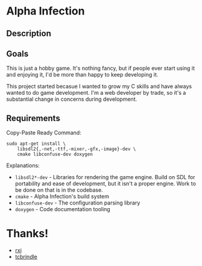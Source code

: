 # Alpha Infection

## Description

## Goals
This is just a hobby game. It's nothing fancy, but if people ever start using it and enjoying it, I'd be more than happy to keep developing it.

This project started becasue I wanted to grow my C skills and have always wanted to do game development. I'm a web developer by trade, so it's a substantial change in concerns during development.

## Requirements
Copy-Paste Ready Command:

    sudo apt-get install \
        libsdl2{,-net,-ttf,-mixer,-gfx,-image}-dev \
        cmake libconfuse-dev doxygen

Explanations:

 * `libsdl2*-dev` - Libraries for rendering the game engine. Build on SDL for
 portability and ease of development, but it isn't a proper engine. Work to be
 done on that is in the codebase.
 * `cmake` - Alpha Infection's build system
 * `libconfuse-dev` - The configuration parsing library
 * `doxygen` - Code documentation tooling

# Thanks!
 * [rxi](https://github.com/rxi/log.c)
 * [tcbrindle](https://github.com/tcbrindle/sdl2-cmake-scripts)
